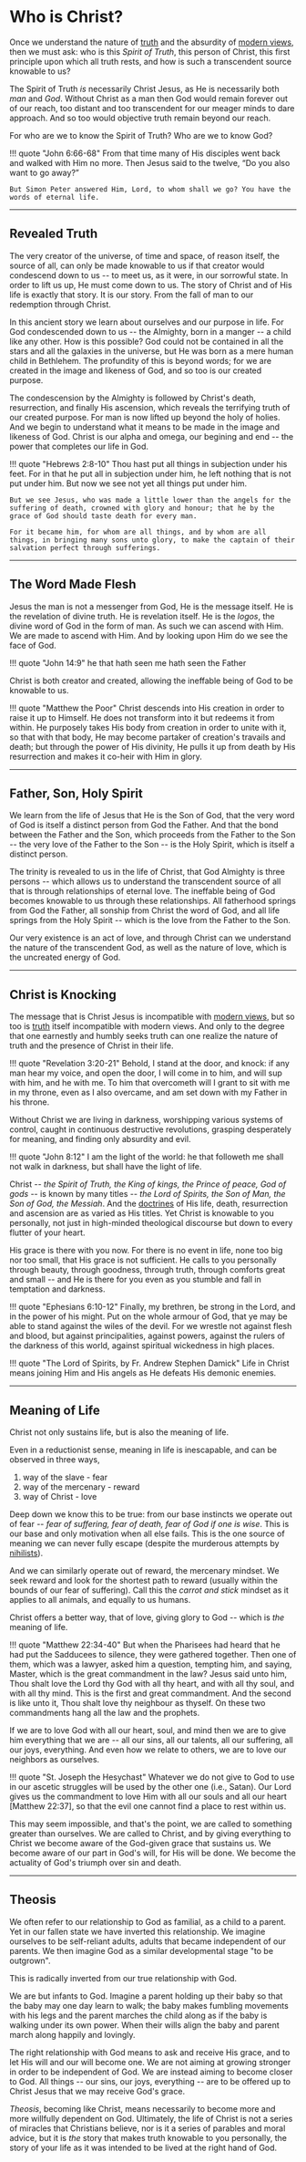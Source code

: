 # Who is Christ?

Once we understand the nature of
 [truth](truth.md) and the absurdity of [modern views](modern-views/index.md), then we must ask: who is this *Spirit of Truth*, this person of Christ, this first principle upon which all truth rests, and how is such a transcendent source knowable to us?

The Spirit of Truth *is* necessarily Christ Jesus, as He is necessarily both *man* and *God*.
Without Christ as a man then God would remain forever out of our reach, too distant and too transcendent for our meager minds to dare approach. And so too would objective truth remain beyond our reach.

For who are we to know the Spirit of Truth? Who are we to know God?

!!! quote "John 6:66-68"
    From that time many of His disciples went back and walked with Him no more. Then Jesus said to the twelve, “Do you also want to go away?”
    
    But Simon Peter answered Him, Lord, to whom shall we go? You have the words of eternal life.




---

## Revealed Truth 

The very creator of the universe, of time and space, of reason itself, the source of all, can only be made knowable to us if that creator would condescend down to us -- to meet us, as it were, in our sorrowful state.
In order to lift us up, He must come down to us.
The story of Christ and of His life is exactly that story. It is our story. From the fall of man to our redemption through Christ.

In this ancient story we learn about ourselves and our purpose in life. For God condescended down to us -- the Almighty, born in a manger -- a child like any other. How is this possible? God could not be contained in all the stars and all the galaxies in the universe, but He was born as a mere human child in Bethlehem. The profundity of this is beyond words; for we are created in the image and likeness of God, and so too is our created purpose.

The condescension by the Almighty is followed by Christ's death, resurrection, and finally His ascension, which reveals the terrifying truth of our created purpose. For man is now lifted up beyond the holy of holies. And we begin to understand what it means to be made in the image and likeness of God.
Christ is our alpha and omega, our begining and end -- the power that completes our life in God.

!!! quote "Hebrews 2:8-10"
    Thou hast put all things in subjection under his feet. For in that he put all in subjection under him, he left nothing that is not put under him. But now we see not yet all things put under him.
    
    But we see Jesus, who was made a little lower than the angels for the suffering of death, crowned with glory and honour; that he by the grace of God should taste death for every man.
     
    For it became him, for whom are all things, and by whom are all things, in bringing many sons unto glory, to make the captain of their salvation perfect through sufferings.




---

## The Word Made Flesh

Jesus the man is not a messenger from God, He is the message itself.
He is the revelation of divine truth.
He is revelation itself.
He is the *logos*, the divine word of God in the form of man.
As such we can ascend with Him. We are made to ascend with Him. And by looking upon Him do we see the face of God.

!!! quote "John 14:9"
    he that hath seen me hath seen the Father

Christ is both creator and created, allowing the ineffable being of God to be knowable to us.


!!! quote "Matthew the Poor"
    Christ descends into His creation in order to raise it up to Himself. He does not transform into it but redeems it from within. He purposely takes His body from creation in order to unite with it, so that with that body, He may become partaker of creation's travails and death; but through the power of His divinity, He pulls it up from death by His resurrection and makes it co-heir with Him in glory.







---

## Father, Son, Holy Spirit

We learn from the life of Jesus that He is the Son of God, that the very word of God is itself a distinct person from God the Father. And that the bond between the Father and the Son, which proceeds from the Father to the Son -- the very love of the Father to the Son -- is the Holy Spirit, which is itself a distinct person.

The trinity is revealed to us in the life of Christ, that God Almighty is three persons -- which allows us to understand the transcendent source of all that is through relationships of eternal love. The ineffable being of God becomes knowable to us through these relationships. All fatherhood springs from God the Father, all sonship from Christ the word of God, and all life springs from the Holy Spirit -- which is the love from the Father to the Son.

Our very existence is an act of love, and through Christ can we understand the nature of the transcendent God, as well as the nature of love, which is the uncreated energy of God.







---

## Christ is Knocking


The message that is Christ Jesus is incompatible with [modern views](modern-views/index.md), but so too is [truth](truth.md) itself incompatible with modern views. And only to the degree that one earnestly and humbly seeks truth can one realize the nature of truth and the presence of Christ in their life.

!!! quote "Revelation 3:20-21"
    Behold, I stand at the door, and knock: if any man hear my voice, and open the door, I will come in to him, and will sup with him, and he with me. To him that overcometh will I grant to sit with me in my throne, even as I also overcame, and am set down with my Father in his throne.


Without Christ we are living in darkness, worshipping various systems of control, caught in continuous destructive revolutions, grasping desperately for meaning, and finding only absurdity and evil.

!!! quote "John 8:12"
    I am the light of the world: he that followeth me shall not walk in darkness, but shall have the light of life.


Christ -- *the Spirit of Truth, the King of kings, the Prince of peace, God of gods* -- is known by many titles -- *the Lord of Spirits, the Son of Man, the Son of God, the Messiah*.
And the [doctrines](logos/index.md) of His life, death, resurrection and ascension are as varied as His titles.
Yet Christ is knowable to you personally, not just in high-minded theological discourse but down to every flutter of your heart.

His grace is there with you now.
For there is no event in life, none too big nor too small, that His grace is not sufficient.
He calls to you personally through beauty, through goodness, through truth, through comforts great and small -- and He is there for you even as you stumble and fall in temptation and darkness.

!!! quote "Ephesians 6:10-12"
    Finally, my brethren, be strong in the Lord, and in the power of his might. Put on the whole armour of God, that ye may be able to stand against the wiles of the devil. For we wrestle not against flesh and blood, but against principalities, against powers, against the rulers of the darkness of this world, against spiritual wickedness in high places.


!!! quote "The Lord of Spirits, by Fr. Andrew Stephen Damick"
    Life in Christ means joining Him and His angels as He defeats His demonic enemies.









---

## Meaning of Life

Christ not only sustains life, but is also the meaning of life.

Even in a reductionist sense, meaning in life is inescapable, and can be observed in three ways,

1. way of the slave - fear
2. way of the mercenary - reward
3. way of Christ - love

Deep down we know this to be true: from our base instincts we operate out of fear -- *fear of suffering, fear of death, fear of God if one is wise*. 
This is our base and only motivation when all else fails. 
This is the one source of meaning we can never fully escape (despite the murderous attempts by [nihilists](modern-views/index.md)).

And we can similarly operate out of reward, the mercenary mindset. 
We seek reward and look for the shortest path to reward (usually within the bounds of our fear of suffering).
Call this the *carrot and stick* mindset as it applies to all animals, and equally to us humans.

Christ offers a better way, that of love, giving glory to God -- which is *the* meaning of life.



!!! quote "Matthew 22:34-40"
    But when the Pharisees had heard that he had put the Sadducees to silence, they were gathered together. Then one of them, which was a lawyer, asked him a question, tempting him, and saying, Master, which is the great commandment in the law? Jesus said unto him, Thou shalt love the Lord thy God with all thy heart, and with all thy soul, and with all thy mind. This is the first and great commandment. And the second is like unto it, Thou shalt love thy neighbour as thyself. On these two commandments hang all the law and the prophets.

If we are to love God with all our heart, soul, and mind then we are to give him everything that we are -- all our sins, all our talents, all our suffering, all our joys, everything. 
And even how we relate to others, we are to love our neighbors as ourselves.


!!! quote "St. Joseph the Hesychast"
    Whatever we do not give to God to use in our ascetic struggles will be used by the other one (i.e., Satan). Our Lord gives us the commandment to love Him with all our souls and all our heart [Matthew 22:37], so that the evil one cannot find a place to rest within us.


This may seem impossible, and that's the point, we are called to something greater than ourselves. We are called to Christ, and by giving everything to Christ we become aware of the God-given grace that sustains us. We become aware of our part in God's will, for His will be done.
We become the actuality of God's triumph over sin and death.









---

## Theosis

We often refer to our relationship to God as familial, as a child to a parent. 
Yet in our fallen state we have inverted this relationship. 
We imagine ourselves to be self-reliant adults, adults that became independent of our parents. 
We then imagine God as a similar developmental stage "to be outgrown".

This is radically inverted from our true relationship with God. 

We are but infants to God. 
Imagine a parent holding up their baby so that the baby may one day learn to walk; the baby makes fumbling movements with his legs and the parent marches the child along as if the baby is walking under its own power. When their wills align the baby and parent march along happily and lovingly.

The right relationship with God means to ask and receive His grace, and to let His will and our will become one. 
We are not aiming at growing stronger in order to be independent of God. 
We are instead aiming to become closer to God.
All things -- our sins, our joys, everything -- are to be offered up to Christ Jesus that we may receive God's grace. 

*Theosis*, becoming like Christ, means necessarily to become more and more willfully dependent on God.
Ultimately, the life of Christ is not a series of miracles that Christians believe, nor is it a series of parables and moral advice, but it is *the* story that makes truth knowable to you personally, the story of your life as it was intended to be lived at the right hand of God.












